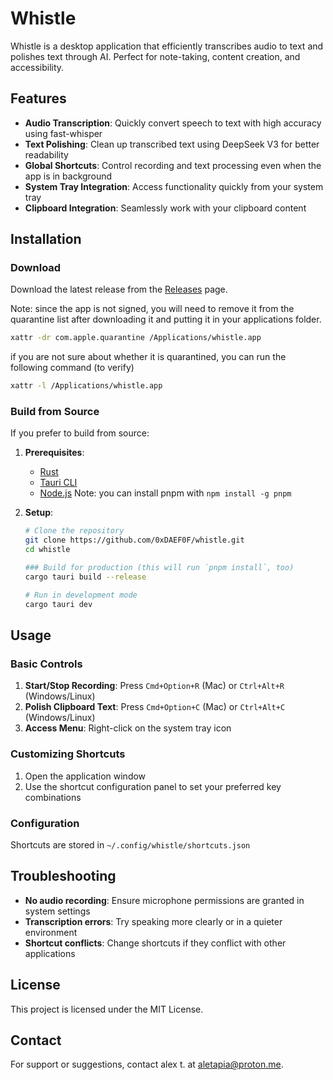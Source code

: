 # Whistle

Whistle is a desktop application that efficiently transcribes audio to text and polishes text
through AI. Perfect for note-taking, content creation, and accessibility.

## Features

- **Audio Transcription**: Quickly convert speech to text with high accuracy using fast-whisper
- **Text Polishing**: Clean up transcribed text using DeepSeek V3 for better readability
- **Global Shortcuts**: Control recording and text processing even when the app is in background
- **System Tray Integration**: Access functionality quickly from your system tray
- **Clipboard Integration**: Seamlessly work with your clipboard content

## Installation

### Download

Download the latest release from the [Releases](https://github.com/0xDAEF0F/whistle/releases)
page.

Note: since the app is not signed, you will need to remove it from the
quarantine list after downloading it and putting it in your applications folder.

```bash
xattr -dr com.apple.quarantine /Applications/whistle.app
```

if you are not sure about whether it is quarantined, you can run the following command (to verify)

```bash
xattr -l /Applications/whistle.app
```

### Build from Source

If you prefer to build from source:

1. **Prerequisites**:

   - [Rust](https://www.rust-lang.org/tools/install)
   - [Tauri CLI](https://v2.tauri.app/reference/cli/)
   - [Node.js](https://nodejs.org/en/download)
     Note: you can install pnpm with `npm install -g pnpm`

2. **Setup**:

   ```bash
   # Clone the repository
   git clone https://github.com/0xDAEF0F/whistle.git
   cd whistle

   ### Build for production (this will run `pnpm install`, too)
   cargo tauri build --release

   # Run in development mode
   cargo tauri dev
   ```

## Usage

### Basic Controls

1. **Start/Stop Recording**: Press `Cmd+Option+R` (Mac) or `Ctrl+Alt+R` (Windows/Linux)
2. **Polish Clipboard Text**: Press `Cmd+Option+C` (Mac) or `Ctrl+Alt+C` (Windows/Linux)
3. **Access Menu**: Right-click on the system tray icon

### Customizing Shortcuts

1. Open the application window
2. Use the shortcut configuration panel to set your preferred key combinations

### Configuration

Shortcuts are stored in `~/.config/whistle/shortcuts.json`

## Troubleshooting

- **No audio recording**: Ensure microphone permissions are granted in system settings
- **Transcription errors**: Try speaking more clearly or in a quieter environment
- **Shortcut conflicts**: Change shortcuts if they conflict with other applications

## License

This project is licensed under the MIT License.

## Contact

For support or suggestions, contact alex t. at [aletapia@proton.me](mailto:aletapia@proton.me).
